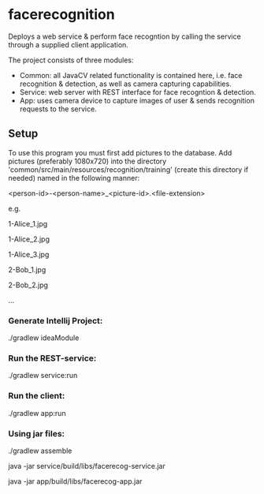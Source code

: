 # facerecognition
Deploys a web service & perform face recogntion by calling the service through a supplied client application.


The project consists of three modules:
* Common: all JavaCV related functionality is contained here, i.e. face recognition & detection, as well as camera capturing capabilities.
* Service: web server with REST interface for face recogntion & detection.
* App: uses camera device to capture images of user & sends recognition requests to the service.


## Setup


To use this program you must first add pictures to the database. Add pictures (preferably 1080x720) into the directory 'common/src/main/resources/recognition/training' (create this directory if needed) named in the following manner:

\<person-id>-\<person-name>_\<picture-id>.\<file-extension>

e.g.

1-Alice_1.jpg

1-Alice_2.jpg

1-Alice_3.jpg

2-Bob_1.jpg

2-Bob_2.jpg

...

### Generate Intellij Project:
./gradlew ideaModule


### Run the REST-service:
./gradlew service:run

###  Run the client:
./gradlew app:run


### Using jar files:
./gradlew assemble

java -jar service/build/libs/facerecog-service.jar

java -jar app/build/libs/facerecog-app.jar

